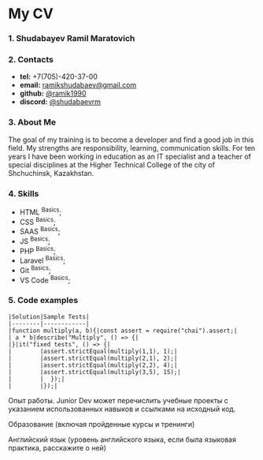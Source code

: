 # My CV

### 1. Shudabayev Ramil Maratovich
### 2. Contacts
- **tel:** +7(705)-420-37-00
- **email:** ramikshudabaev@gmail.com
- **github:** [@ramik1990](https://github.com/ramik1990)
- **discord:** [@shudabaevrm](https://discordapp.com/users/319149251944906752/)
### 3. About Me
The goal of my training is to become a developer and find a good job in this field. My strengths are responsibility, learning, communication skills. For ten years I have been working in education as an IT specialist and a teacher of special disciplines at the Higher Technical College of the city of Shchuchinsk, Kazakhstan.
### 4. Skills
- HTML <sup>Basics</sup>;
- CSS <sup>Basics</sup>;
- SAAS <sup>Basics</sup>;
- JS <sup>Basics</sup>;
- PHP <sup>Basics</sup>;
- Laravel <sup>Basics</sup>;
- Git <sup>Basics</sup>;
- VS Code <sup>Basics</sup>;
### 5. Code examples
```
|Solution|Sample Tests|
|--------|------------|
|function multiply(a, b){|const assert = require("chai").assert;|
| a * b|describe("Multiply", () => {|
|}|it("fixed tests", () => {|
|        |assert.strictEqual(multiply(1,1), 1);|
|        |assert.strictEqual(multiply(2,1), 2);|
|        |assert.strictEqual(multiply(2,2), 4);|
|        |assert.strictEqual(multiply(3,5), 15);|
|        |  });|
|        |});|
```


Опыт работы. Junior Dev может перечислить учебные проекты с указанием использованных навыков и ссылками на исходный код.

Образование (включая пройденные курсы и тренинги)

Английский язык (уровень английского языка, если была языковая практика, расскажите о ней)